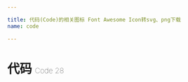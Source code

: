 ```yaml
---

title: 代码(Code)的相关图标 Font Awesome Icon转svg、png下载
name: code

---
```


# 代码  <small style="font-size: 60%;font-weight: 100">Code <span class="badge-secondary badge">28</span> </small>

<search tag="code" :max="0"/>


